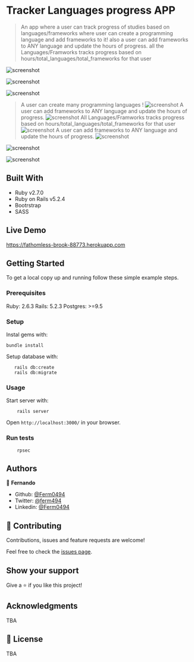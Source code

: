 # Tracker Languages progress APP

> An app where a user can track progress of studies based on languages/frameworks
> where user can create a programming language and add frameworks to it!
> also a user can add frameworks to ANY language and update the hours of progress.
> all the  Languages/Framworks tracks progress based on hours/total_languages/total_frameworks for that user
 

![screenshot](./docs/1.png)

![screenshot](./docs/2.png)

![screenshot](./docs/3.png)
> A user can create many programming languages !
![screenshot](./docs/4.png)
> A user can add frameworks to ANY language and update the hours of progress.
![screenshot](./docs/5.png)
> All Languages/Framworks tracks progress based on hours/total_languages/total_frameworks for that user
![screenshot](./docs/6.png)
> A user can add frameworks to ANY language and update the hours of progress.
![screenshot](./docs/7.png)

![screenshot](./docs/8.png)

![screenshot](./docs/9.png)


## Built With

- Ruby v2.7.0
- Ruby on Rails v5.2.4
- Bootrstrap
- SASS


## Live Demo

https://fathomless-brook-88773.herokuapp.com


## Getting Started

To get a local copy up and running follow these simple example steps.

### Prerequisites

Ruby: 2.6.3
Rails: 5.2.3
Postgres: >=9.5

### Setup

Instal gems with:

```
bundle install
```

Setup database with:

```
   rails db:create
   rails db:migrate
```



### Usage

Start server with:

```
    rails server
```

Open `http://localhost:3000/` in your browser.

### Run tests

```
    rpsec 
```


## Authors

👤 **Fernando**

- Github: [@Ferm0494](https://github.com/Ferm0494)
- Twitter: [@ferm494](https://twitter.com/ferm494)
- Linkedin: [@Ferm0494](https://www.linkedin.com/in/ferm0494/)
## 🤝 Contributing

Contributions, issues and feature requests are welcome!

Feel free to check the [issues page](issues/).

## Show your support

Give a ⭐️ if you like this project!

## Acknowledgments

TBA

## 📝 License

TBA

